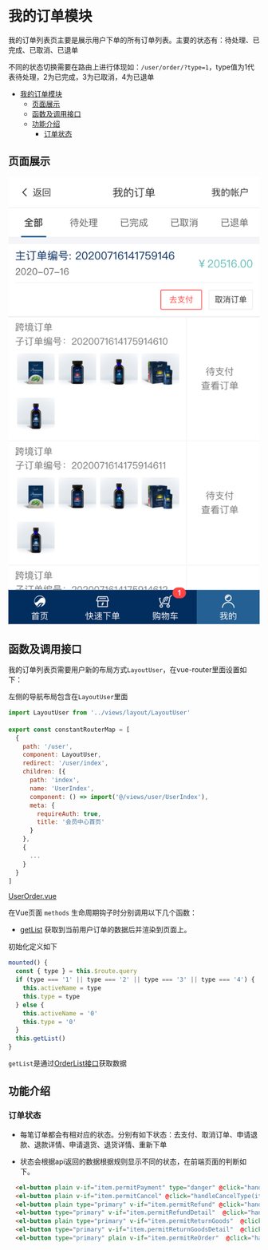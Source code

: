 # 我的订单模块

我的订单列表页主要是展示用户下单的所有订单列表。主要的状态有：待处理、已完成、已取消、已退单

不同的状态切换需要在路由上进行体现如：`/user/order/?type=1`，type值为1代表待处理，2为已完成，3为已取消，4为已退单

<!-- TOC -->

- [我的订单模块](#我的订单模块)
  - [页面展示](#页面展示)
  - [函数及调用接口](#函数及调用接口)
  - [功能介绍](#功能介绍)
    - [订单状态](#订单状态)

<!-- /TOC -->

## 页面展示

![image](./images/userOrder.png)

## 函数及调用接口

我的订单列表页需要用户新的布局方式`LayoutUser`，在vue-router里面设置如下：

左侧的导航布局包含在`LayoutUser`里面

```js
import LayoutUser from '../views/layout/LayoutUser'

export const constantRouterMap = [
  {
    path: '/user',
    component: LayoutUser,
    redirect: '/user/index',
    children: [{
      path: 'index',
      name: 'UserIndex',
      component: () => import('@/views/user/UserIndex'),
      meta: {
        requireAuth: true,
        title: '会员中心首页'
      }
    },
    {
      ...
    }
  }
]
```

[UserOrder.vue](https://gitlab.kyani.cn/kyani-inc/kyani-shop-mobile/blob/master/src/views/user/UserOrder.vue)

在Vue页面 `methods` 生命周期钩子时分别调用以下几个函数：
- [getList](https://gitlab.kyani.cn/kyani-inc/kyani-shop-mobile/blob/master/src/views/user/UserOrder.vue#L285) 获取到当前用户订单的数据后并渲染到页面上。

初始化定义如下
```js
mounted() {
  const { type } = this.$route.query
  if (type === '1' || type === '2' || type === '3' || type === '4') {
    this.activeName = type
    this.type = type
  } else {
    this.activeName = '0'
    this.type = '0'
  }
  this.getList()
}
```

`getList`是通过[OrderList接口](https://gitlab.kyani.cn/kyani-inc/kyani-shop-mobile/blob/master/src/api/urls.js#L36)获取数据

## 功能介绍

### 订单状态
  - 每笔订单都会有相对应的状态。分别有如下状态：去支付、取消订单、申请退款、退款详情、申请退货、退货详情、重新下单

  - 状态会根据api返回的数据根据规则显示不同的状态，在前端页面的判断如下。

  ```html
    <el-button plain v-if="item.permitPayment" type="danger" @click="handlePayAgain(item.number)">&nbsp;去支付&nbsp;</el-button>
    <el-button plain v-if="item.permitCancel" @click="handleCancelType(item.number)">取消订单</el-button>
    <el-button plain type="primary" v-if="item.permitRefund" @click="handleGoPage('/user/refund', item.number)">申请退款</el-button>
    <el-button type="primary" v-if="item.permitRefundDetail"  @click="handleGoPage('/user/refundview', item.number)">退款详情</el-button>
    <el-button plain type="primary" v-if="item.permitReturnGoods"  @click="handleGoPage('/user/return', item.number)">申请退货</el-button>
    <el-button type="primary" v-if="item.permitReturnGoodsDetail"  @click="handleGoPage('/user/returnview', item.number)">退货详情</el-button>
    <el-button type="primary" plain v-if="item.permitReOrder"  @click="handleGoPageReorder('/account/regmember?reorder=true')">重新下单</el-button>
  ```